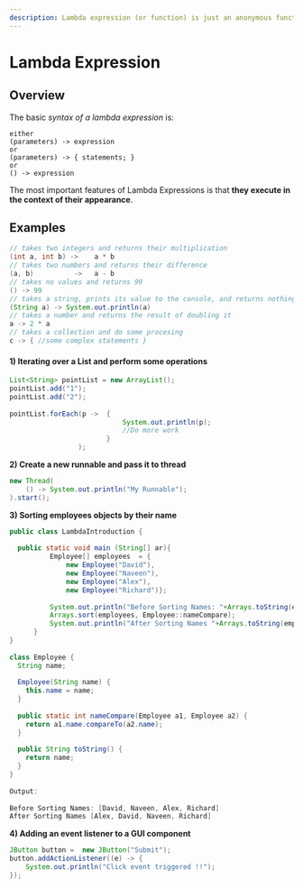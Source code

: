 ```yaml
---
description: Lambda expression (or function) is just an anonymous function
---
```


# Lambda Expression

## Overview 

The basic _syntax of a lambda expression_ is:

```text
either
(parameters) -> expression
or
(parameters) -> { statements; }
or 
() -> expression
```

 The most important features of Lambda Expressions is that **they execute in the context of their appearance**. 

## **Examples**

```java
// takes two integers and returns their multiplication
(int a, int b) ->    a * b               
// takes two numbers and returns their difference 
(a, b)          ->   a - b               
// takes no values and returns 99 
() -> 99                                
// takes a string, prints its value to the console, and returns nothing  
(String a) -> System.out.println(a)     
// takes a number and returns the result of doubling it 
a -> 2 * a                               
// takes a collection and do some procesing 
c -> { //some complex statements }   
```

####  **1\) Iterating over a List and perform some operations**

```java
List<String> pointList = new ArrayList();
pointList.add("1");
pointList.add("2");
 
pointList.forEach(p ->  {
                            System.out.println(p);
                            //Do more work
                        }
                 );
```

 **2\) Create a new runnable and pass it to thread**

```java
new Thread(
    () -> System.out.println("My Runnable"); 
).start();
```

 **3\) Sorting employees objects by their name**

```java
public class LambdaIntroduction {
 
  public static void main (String[] ar){
          Employee[] employees  = {
              new Employee("David"),
              new Employee("Naveen"),
              new Employee("Alex"),
              new Employee("Richard")};
            
          System.out.println("Before Sorting Names: "+Arrays.toString(employees));
          Arrays.sort(employees, Employee::nameCompare);
          System.out.println("After Sorting Names "+Arrays.toString(employees));
      }
}
  
class Employee {
  String name;
  
  Employee(String name) {
    this.name = name;
  }
  
  public static int nameCompare(Employee a1, Employee a2) {
    return a1.name.compareTo(a2.name);
  }
    
  public String toString() {
    return name;
  }
}
 
Output:
 
Before Sorting Names: [David, Naveen, Alex, Richard]
After Sorting Names [Alex, David, Naveen, Richard]
```

 **4\) Adding an event listener to a GUI component**

```java
JButton button =  new JButton("Submit");
button.addActionListener((e) -> {
    System.out.println("Click event triggered !!");
}); 
```

